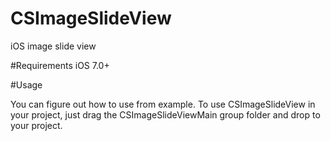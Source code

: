 # CSImageSlideView
iOS image slide view

#Requirements
iOS 7.0+

#Usage

You can figure out how to use from example.
To use CSImageSlideView in your project, just drag the CSImageSlideViewMain group folder and drop to your project. 

